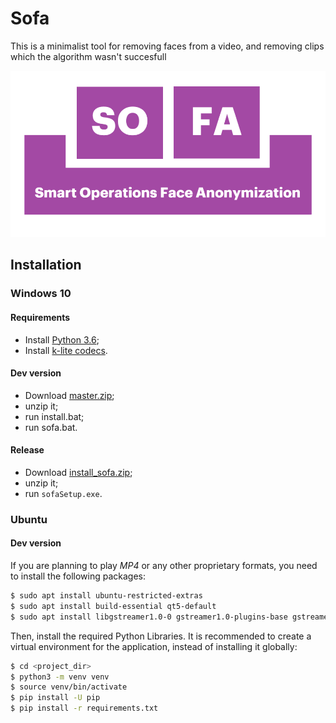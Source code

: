 # Sofa

This is a minimalist tool for removing faces from a video, and removing clips
which the algorithm wasn't succesfull

<p align="center">
  <img src="doc/static/img/tofu.png">
</p>


## Installation

### Windows 10

#### Requirements

* Install <a href="https://www.python.org/ftp/python/3.6.8/python-3.6.8-amd64.exe">Python 3.6</a>;
* Install <a href="https://codecguide.com/download_kl.htm">k-lite codecs</a>.


#### Dev version

* Download <a href="https://github.com/smartops-project/sofa/archive/master.zip">master.zip</a>;
* unzip it;
* run install.bat;
* run sofa.bat.

#### Release

* Download <a href="https://drive.google.com/file/d/13li4G7q_YO7gtTiecWFdjkrl9kCUeyK7/view?usp=sharing">install_sofa.zip</a>;
* unzip it;
* run `sofaSetup.exe`.

### Ubuntu

#### Dev version

If you are planning to play *MP4* or any other proprietary formats, you need
to install the following packages:

``` bash
$ sudo apt install ubuntu-restricted-extras
$ sudo apt install build-essential qt5-default
$ sudo apt install libgstreamer1.0-0 gstreamer1.0-plugins-base gstreamer1.0-plugins-good gstreamer1.0-plugins-bad gstreamer1.0-plugins-ugly gstreamer1.0-libav gstreamer1.0-doc gstreamer1.0-tools gstreamer1.0-x gstreamer1.0-alsa gstreamer1.0-gl gstreamer1.0-gtk3 gstreamer1.0-qt5 gstreamer1.0-pulseaudio
```

Then, install the required Python Libraries.
It is recommended to create a virtual environment for the application, instead
of installing it globally:

```bash
$ cd <project_dir>
$ python3 -m venv venv
$ source venv/bin/activate
$ pip install -U pip
$ pip install -r requirements.txt
```
